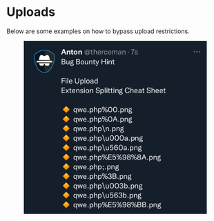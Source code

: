 # Uploads

Below are some examples on how to bypass upload restrictions.&#x20;

<figure><img src="../../.gitbook/assets/1669794207400.jfif" alt=""><figcaption></figcaption></figure>
